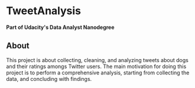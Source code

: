 # TweetAnalysis
**Part of Udacity's Data Analyst Nanodegree**
## About
This project is about collecting, cleaning, and analyzing tweets about dogs and their ratings amongs Twitter users. The main motivation for doing this project is to perform a comprehensive analysis, starting from collecting the data, and concluding with findings. 
